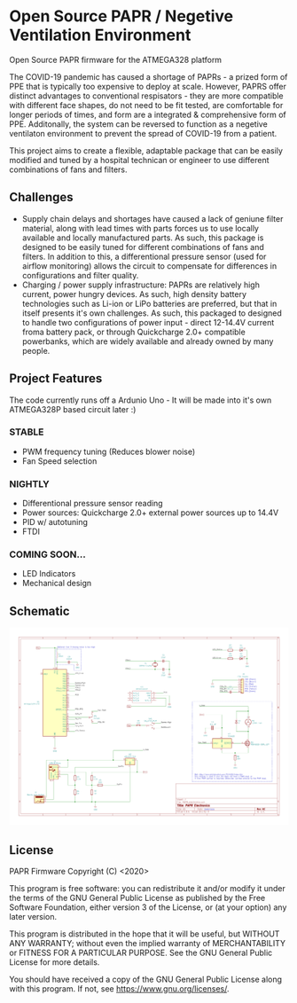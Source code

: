 # Open Source PAPR / Negetive Ventilation Environment
Open Source PAPR firmware for the ATMEGA328 platform

The COVID-19 pandemic has caused a shortage of PAPRs - a prized form of PPE that is typically too expensive to deploy at scale. However, PAPRS offer distinct advantages to conventional respisators - they are more compatible with different face shapes, do not need to be fit tested, are comfortable for longer periods of times, and form are a integrated & comprehensive form of PPE. Additonally, the system can be reversed to function as a negetive ventilaton environment to prevent the spread of COVID-19 from a patient.

This project aims to create a flexible, adaptable package that can be easily modified and tuned by a hospital technican or engineer to use different combinations of fans and filters. 

## Challenges
- Supply chain delays and shortages have caused a lack of geniune filter material, along with lead times with parts forces us to use locally available and locally manufactured parts. As such, this package is designed to be easily tuned for different combinations of fans and filters. In addition to this, a differentional pressure sensor (used for airflow monitoring) allows the circuit to compensate for differences in configurations and filter quality. 
- Charging / power supply infrastructure: PAPRs are relatively high current, power hungry devices. As such, high density battery technologies such as Li-ion or LiPo batteries are preferred, but that in itself presents it's own challenges. As such, this packaged to designed to handle two configurations of power input - direct 12-14.4V current froma battery pack, or through Quickcharge 2.0+ compatible powerbanks, which are widely available and already owned by many people.


## Project Features
The code currently runs off a Ardunio Uno - It will be made into it's own ATMEGA328P based circuit later :)

### STABLE
- PWM frequency tuning (Reduces blower noise)
- Fan Speed selection

### NIGHTLY
- Differentional pressure sensor reading 
- Power sources: Quickcharge 2.0+ external power sources up to 14.4V
- PID w/ autotuning
- FTDI

### COMING SOON...
- LED Indicators
- Mechanical design


## Schematic
![Schematic](https://raw.githubusercontent.com/natalietrinh102/PAPR_r0/master/Schematic.png)

## License
PAPR Firmware
Copyright (C) <2020>  <Natalie Trinh>

This program is free software: you can redistribute it and/or modify it under the terms of the GNU General Public License as published by the Free Software Foundation, either version 3 of the License, or (at your option) any later version.

This program is distributed in the hope that it will be useful, but WITHOUT ANY WARRANTY; without even the implied warranty of MERCHANTABILITY or FITNESS FOR A PARTICULAR PURPOSE.  See the GNU General Public License for more details.

You should have received a copy of the GNU General Public License along with this program.  If not, see <https://www.gnu.org/licenses/>.
